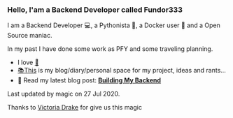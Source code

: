 ### Hello, I'am a Backend Developer called Fundor333

I am a Backend Developer 💻, a Pythonista 🐍, a Docker user 🐋 and a Open Source maniac.

In my past I have done some work as PFY and some traveling planning.

- I love [🍵](https://digitaltearoom.com/)
- [📚This](https://fundor333.com/) is my blog/diary/personal space for my project, ideas and rants...
- 📰 Read my latest blog post: **[Building My Backend](https://fundor333.com/post/2020/building-my-backend/)**

Last updated by magic on 27 Jul 2020.

Thanks to [Victoria Drake](https://victoria.dev/blog/go-automate-your-github-profile-readme/) for give us this magic
